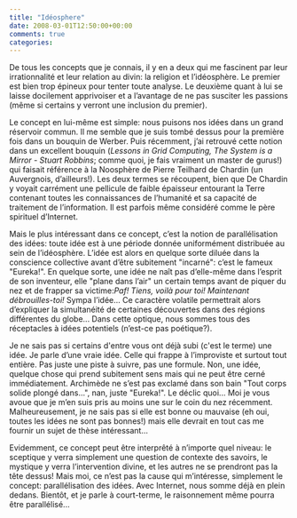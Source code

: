```yaml
---
title: "Idéosphere"
date: 2008-03-01T12:50:00+00:00
comments: true
categories: 
---
```


 De tous les concepts que je connais, il y en a deux qui me fascinent par leur irrationnalité et leur relation au divin: la religion et l’idéosphère. Le premier est bien trop épineux pour tenter toute analyse. Le deuxième quant à lui se laisse docilement apprivoiser et a l’avantage de ne pas susciter les passions (même si certains y verront une inclusion du premier).

 Le concept en lui-même est simple: nous puisons nos idées dans un grand réservoir commun. Il me semble que je suis tombé dessus pour la première fois dans un bouquin de Werber. Puis récemment, j’ai retrouvé cette notion dans un excellent bouquin (*Lessons in Grid Computing, The System is a Mirror - Stuart Robbins*; comme quoi, je fais vraiment un master de gurus!) qui faisait référence à la Noosphère de Pierre Teilhard de Chardin (un Auvergnois, d’ailleurs!). Les deux termes se récoupent, bien que De Chardin y voyait carrément une pellicule de faible épaisseur entourant la Terre contenant toutes les connaissances de l’humanité et sa capacité de traitement de l’information. Il est parfois même considéré comme le père spirituel d’Internet.

 Mais le plus intéressant dans ce concept, c’est la notion de parallélisation des idées: toute idée est à une période donnée uniformément distribuée au sein de l’idéosphère. L’idée est alors en quelque sorte diluée dans la conscience collective avant d’être subitement "incarné": c’est le fameux "Eureka!". En quelque sorte, une idée ne naît pas d’elle-même dans l’esprit de son inventeur, elle "plane dans l’air" un certain temps avant de piquer du nez et de frapper sa victime:*Paf! Tiens, voilà pour toi! Maintenant débrouilles-toi!* Sympa l’idée... Ce caractère volatile permettrait alors d’expliquer la simultanéité de certaines découvertes dans des régions différentes du globe... Dans cette optique, nous sommes tous des réceptacles à idées potentiels (n’est-ce pas poétique?).

 Je ne sais pas si certains d'entre vous ont déjà subi (c'est le terme) une idée. Je parle d’une vraie idée. Celle qui frappe à l’improviste et surtout tout entière. Pas juste une piste à suivre, pas une formule. Non, une idée, quelque chose qui prend subitement sens mais qui ne peut être cerné immédiatement. Archimède ne s’est pas exclamé dans son bain "Tout corps solide plongé dans...", nan, juste "Eureka!". Le déclic quoi... Moi je vous avoue que je m’en suis pris au moins une sur le coin du nez récemment. Malheureusement, je ne sais pas si elle est bonne ou mauvaise (eh oui, toutes les idées ne sont pas bonnes!) mais elle devrait en tout cas me fournir un sujet de thèse intéressant...

 Evidemment, ce concept peut être interprêté à n’importe quel niveau: le sceptique y verra simplement une question de contexte des savoirs, le mystique y verra l’intervention divine, et les autres ne se prendront pas la tête dessus! Mais moi, ce n’est pas la cause qui m’intéresse, simplement le concept: parallélisation des idées. Avec Internet, nous somme déjà en plein dedans. Bientôt, et je parle à court-terme, le raisonnement même pourra être parallélisé...